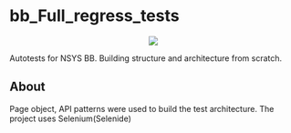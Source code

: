 # bb_Full_regress_tests

<p align="center">
      <img src="https://i.ibb.co/4NV97ZY/nsys-group-snippet.jpg">
</p>
Autotests for NSYS BB. Building structure and architecture from scratch.

## About
Page object, API patterns were used to build the test architecture. The project uses Selenium(Selenide)


